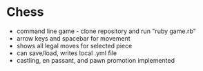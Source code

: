 # Chess

- command line game - clone repository and run "ruby game.rb"
- arrow keys and spacebar for movement
- shows all legal moves for selected piece
- can save/load, writes local .yml file
- castling, en passant, and pawn promotion implemented

